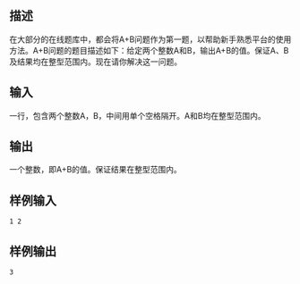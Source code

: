 ## 描述


在大部分的在线题库中，都会将A+B问题作为第一题，以帮助新手熟悉平台的使用方法。A+B问题的题目描述如下：给定两个整数A和B，输出A+B的值。保证A、B及结果均在整型范围内。现在请你解决这一问题。

## 输入


一行，包含两个整数A，B，中间用单个空格隔开。A和B均在整型范围内。

## 输出


一个整数，即A+B的值。保证结果在整型范围内。

## 样例输入


```
1 2
```


## 样例输出


```
3
```


